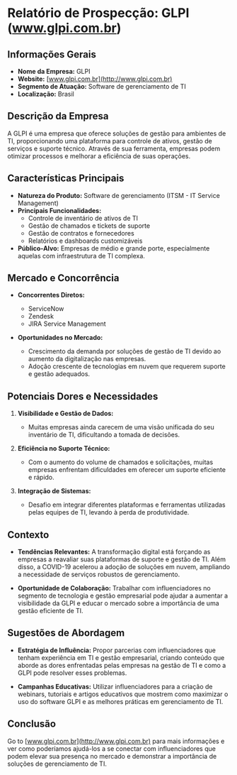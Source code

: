 # Relatório de Prospecção: GLPI (www.glpi.com.br)

## Informações Gerais
- **Nome da Empresa:** GLPI
- **Website:** [www.glpi.com.br](http://www.glpi.com.br)
- **Segmento de Atuação:** Software de gerenciamento de TI
- **Localização:** Brasil

## Descrição da Empresa
A GLPI é uma empresa que oferece soluções de gestão para ambientes de TI, proporcionando uma plataforma para controle de ativos, gestão de serviços e suporte técnico. Através de sua ferramenta, empresas podem otimizar processos e melhorar a eficiência de suas operações.

## Características Principais
- **Natureza do Produto:** Software de gerenciamento (ITSM - IT Service Management)
- **Principais Funcionalidades:**
  - Controle de inventário de ativos de TI
  - Gestão de chamados e tickets de suporte
  - Gestão de contratos e fornecedores
  - Relatórios e dashboards customizáveis
- **Público-Alvo:** Empresas de médio e grande porte, especialmente aquelas com infraestrutura de TI complexa.

## Mercado e Concorrência
- **Concorrentes Diretos:**
  - ServiceNow
  - Zendesk
  - JIRA Service Management

- **Oportunidades no Mercado:** 
  - Crescimento da demanda por soluções de gestão de TI devido ao aumento da digitalização nas empresas.
  - Adoção crescente de tecnologias em nuvem que requerem suporte e gestão adequados.

## Potenciais Dores e Necessidades
1. **Visibilidade e Gestão de Dados:**
   - Muitas empresas ainda carecem de uma visão unificada do seu inventário de TI, dificultando a tomada de decisões.
   
2. **Eficiência no Suporte Técnico:**
   - Com o aumento do volume de chamados e solicitações, muitas empresas enfrentam dificuldades em oferecer um suporte eficiente e rápido.

3. **Integração de Sistemas:**
   - Desafio em integrar diferentes plataformas e ferramentas utilizadas pelas equipes de TI, levando à perda de produtividade.

## Contexto
- **Tendências Relevantes:** A transformação digital está forçando as empresas a reavaliar suas plataformas de suporte e gestão de TI. Além disso, a COVID-19 acelerou a adoção de soluções em nuvem, ampliando a necessidade de serviços robustos de gerenciamento.

- **Oportunidade de Colaboração:** Trabalhar com influenciadores no segmento de tecnologia e gestão empresarial pode ajudar a aumentar a visibilidade da GLPI e educar o mercado sobre a importância de uma gestão eficiente de TI.

## Sugestões de Abordagem
- **Estratégia de Influência:** Propor parcerias com influenciadores que tenham experiência em TI e gestão empresarial, criando conteúdo que aborde as dores enfrentadas pelas empresas na gestão de TI e como a GLPI pode resolver esses problemas.

- **Campanhas Educativas:** Utilizar influenciadores para a criação de webinars, tutoriais e artigos educativos que mostrem como maximizar o uso do software GLPI e as melhores práticas em gerenciamento de TI.

## Conclusão
Go to [www.glpi.com.br](http://www.glpi.com.br) para mais informações e ver como poderíamos ajudá-los a se conectar com influenciadores que podem elevar sua presença no mercado e demonstrar a importância de soluções de gerenciamento de TI.
